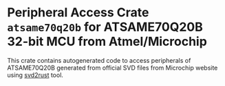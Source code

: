# Peripheral Access Crate `atsame70q20b` for ATSAME70Q20B 32-bit MCU from Atmel/Microchip

This crate contains autogenerated code to access peripherals of ATSAME70Q20B generated from official SVD files from Microchip website using [svd2rust](https://github.com/rust-embedded/svd2rust/) tool.